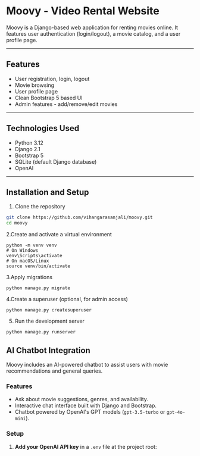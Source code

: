 # Moovy - Video Rental Website

Moovy is a Django-based web application for renting movies online. It features user authentication (login/logout), a movie catalog, and a user profile page.

---

## Features

- User registration, login, logout  
- Movie browsing  
- User profile page  
- Clean Bootstrap 5 based UI
- Admin features - add/remove/edit movies

---

## Technologies Used

- Python 3.12  
- Django 2.1  
- Bootstrap 5  
- SQLite (default Django database)
- OpenAI

---

## Installation and Setup

1. Clone the repository

```bash
git clone https://github.com/vihangarasanjali/moovy.git
cd moovy
```
2.Create and activate a virtual environment
```
python -m venv venv
# On Windows
venv\Scripts\activate
# On macOS/Linux
source venv/bin/activate
```
3.Apply migrations
```
python manage.py migrate
```
4.Create a superuser (optional, for admin access)
```
python manage.py createsuperuser
```
5. Run the development server
```
python manage.py runserver
```

## AI Chatbot Integration

Moovy includes an AI-powered chatbot to assist users with movie recommendations and general queries.

### Features
- Ask about movie suggestions, genres, and availability.
- Interactive chat interface built with Django and Bootstrap.
- Chatbot powered by OpenAI's GPT models (`gpt-3.5-turbo` or `gpt-4o-mini`).

### Setup
1. **Add your OpenAI API key** in a `.env` file at the project root:






